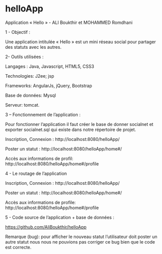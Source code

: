 # helloApp

Application « Hello » - ALI Boukthir et MOHAMMED Romdhani   

1 - Objectif :

Une application intitulée « Hello » est un mini réseau social pour partager des statuts avec les autres.

2- Outils utilisées :

Langages : Java, Javascript, HTML5, CSS3

Technologies: J2ee; jsp

Frameworks: AngularJs, jQuery, Bootstrap

Base de données: Mysql

Serveur: tomcat.

3 – Fonctionnement de l’application :

Pour fonctionner l’application il faut créer le base de donner socialnet et exporter socialnet.sql qui existe dans notre répertoire de projet.

Inscription, Connexion : http://localhost:8080/helloApp/

Poster un statut : http://localhost:8080/helloApp/home#/

Accès aux informations de profil: http://localhost:8080/helloApp/home#/profile

4 - Le routage de l’application

Inscription, Connexion : http://localhost:8080/helloApp/

Poster un statut : http://localhost:8080/helloApp/home#/

Accès aux informations de profile: http://localhost:8080/helloApp/home#/profile


5 - Code source de l’application + base de données :

https://github.com/AliBoukthir/helloApp

Remarque (bug): pour afficher le nouveau statut l’utilisateur doit poster un autre statut nous nous ne pouvions pas corriger ce bug bien que le code est correcte. 
